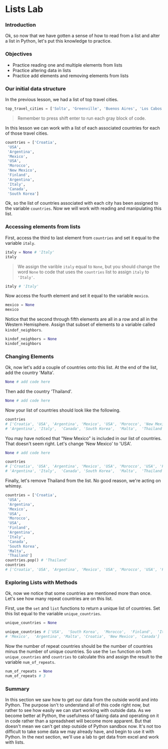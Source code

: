 
# Lists Lab

### Introduction

Ok, so now that we have gotten a sense of how to read from a list and alter a list in Python, let's put this knowledge to practice. 

### Objectives

* Practice reading one and multiple elements from lists
* Practice altering data in lists
* Practice add elements and removing elements from lists

### Our initial data structure 

In the previous lesson, we had a list of top travel cities.


```python
top_travel_cities = ['Solta', 'Greenville', 'Buenos Aires', 'Los Cabos', 'Walla Walla Valley', 'Marakesh', 'Albuquerque', 'Archipelago Sea', 'Iguazu Falls', 'Salina Island', 'Toronto', 'Pyeongchang']
```

> Remember to press shift enter to run each gray block of code.

In this lesson we can work with a list of each associated countries for each of those travel cities.


```python
countries = ['Croatia',
 'USA',
 'Argentina',
 'Mexico',
 'USA',
 'Morocco',
 'New Mexico',
 'Finland',
 'Argentina',
 'Italy',
 'Canada',
 'South Korea']
```

Ok, so the list of countries associated with each city has been assigned to the variable `countries`.  Now we will work with reading and manipulating this list.

### Accessing elements from lists

First, access the third to last element from `countries` and set it equal to the variable `italy`.


```python
italy = None # 'Italy'
italy
```

> We assign the varible `italy` equal to `None`, but you should change the word `None` to code that uses the `countries` list to assign `italy` to `'Italy'`.


```python
italy # 'Italy'
```

Now access the fourth element and set it equal to the variable `mexico`.


```python
mexico = None
mexico
```

Notice that the second through fifth elements are all in a row and all in the Western Hemisphere.  Assign that subset of elements to a variable called `kindof_neighbors`.


```python
kindof_neighbors = None
kindof_neighbors
```

### Changing Elements

Ok, now let's add a couple of countries onto this list.  At the end of the list, add the country 'Malta'.


```python
None # add code here
```

Then add the country 'Thailand'.


```python
None # add code here
```

Now your list of countries should look like the following.


```python
countries 
# ['Croatia', 'USA', 'Argentina', 'Mexico', 'USA', 'Morocco', 'New Mexico', 'Finland', 
# 'Argentina', 'Italy',  'Canada', 'South Korea',  'Malta',  'Thailand']
```

You may have noticed that "New Mexico" is included in our list of countries.  That doesn't seem right.  Let's change 'New Mexico' to 'USA'.


```python
None # add code here
```


```python
countries 
# ['Croatia', 'USA', 'Argentina', 'Mexico', 'USA', 'Morocco', 'USA', 'Finland', 
# 'Argentina', 'Italy',  'Canada', 'South Korea',  'Malta',  'Thailand']
```

Finally, let's remove Thailand from the list.  No good reason, we're acting on whimsy.


```python
countries = ['Croatia',
 'USA',
 'Argentina',
 'Mexico',
 'USA',
 'Morocco',
 'USA',
 'Finland',
 'Argentina',
 'Italy',
 'Canada',
 'South Korea', 
 'Malta', 
 'Thailand']
countries.pop() # 'Thailand'
countries
# ['Croatia', 'USA', 'Argentina', 'Mexico', 'USA', 'Morocco', 'USA', 'Finland',  'Argentina', 'Italy', 'Canada', 'South Korea',  'Malta']
```

### Exploring Lists with Methods

Ok, now we notice that some countries are mentioned more than once.  Let's see how many repeat countries are on this list.  

First, use the `set` and `list` functions to return a unique list of countries.  Set this list equal to the variable `unique_countries`.


```python
unique_countries = None
```


```python
unique_countries # ['USA',  'South Korea',  'Morocco',  'Finland',  'Italy', 
# 'Mexico',  'Argentina', 'Malta', 'Croatia', 'New Mexico', 'Canada']
```

Now the number of repeat countries should be the number of countries minus the number of unique countries.  So use the `len` function on both `unique_countries` and `countries` to calculate this and assign the result to the variable `num_of_repeats`.


```python
num_of_repeats = None
num_of_repeats # 3
```

### Summary

In this section we saw how to get our data from the outside world and into Python.  The purpose isn't to understand all of this code right now, but rather to see how easily we can start working with outside data.  As we become better at Python, the usefulness of taking data and operating on it in code rather than a spreadsheet will become more apparent.  But that doesn't mean we can't get step outside of Python sandbox now.  It's not too difficult to take some data we may already have, and begin to use it with Python.  In the next section, we'll use a lab to get data from excel and work with lists.
